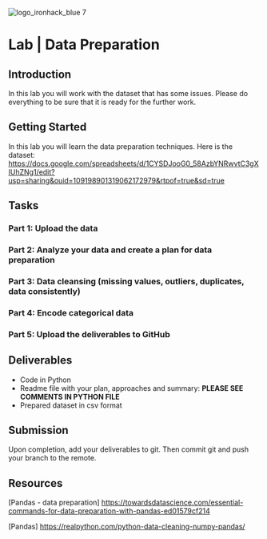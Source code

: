 ![logo_ironhack_blue 7](https://user-images.githubusercontent.com/23629340/40541063-a07a0a8a-601a-11e8-91b5-2f13e4e6b441.png)

# Lab | Data Preparation 


## Introduction

In this lab you will work with the dataset that has some issues. Please do everything to be sure that it is ready for the further work.

## Getting Started

In this lab you will learn the data preparation techniques.
Here is the dataset: https://docs.google.com/spreadsheets/d/1CYSDJooG0_58AzbYNRwvtC3gXIUhZNg1/edit?usp=sharing&ouid=109198901319062172979&rtpof=true&sd=true

## Tasks
### Part 1: Upload the data
### Part 2: Analyze your data and create a plan for data preparation
### Part 3: Data cleansing  (missing values, outliers, duplicates, data consistently)
### Part 4: Encode categorical data
### Part 5: Upload the deliverables to GitHub


## Deliverables

- Code in Python
- Readme file with your plan, approaches and summary: **PLEASE SEE COMMENTS IN PYTHON FILE**
- Prepared dataset in csv format

## Submission

Upon completion, add your deliverables to git. Then commit git and push your branch to the remote.

## Resources

[Pandas - data preparation] https://towardsdatascience.com/essential-commands-for-data-preparation-with-pandas-ed01579cf214

[Pandas] https://realpython.com/python-data-cleaning-numpy-pandas/
